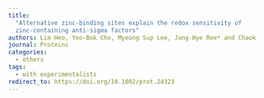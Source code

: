 ```yaml
---
title:
  "Alternative zinc-binding sites explain the redox sensitivity of
  zinc-containing anti-sigma factors"
authors: Lim Heo, Yoo-Bok Cho, Myeong Sup Lee, Jung-Hye Roe* and Chaok Seok*
journal: Proteins
categories:
  - others
tags:
  - with experimentalists
redirect_to: https://doi.org/10.1002/prot.24323
---
```

